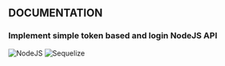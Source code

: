 ## DOCUMENTATION ##

### Implement simple token based and login NodeJS API ###

![NodeJS](https://img.shields.io/badge/NodeJS-100%25-5FA04E?logo=nodedotjs)
![Sequelize](https://img.shields.io/badge/sequelize-mariadb-blue?logo=sequelize)



